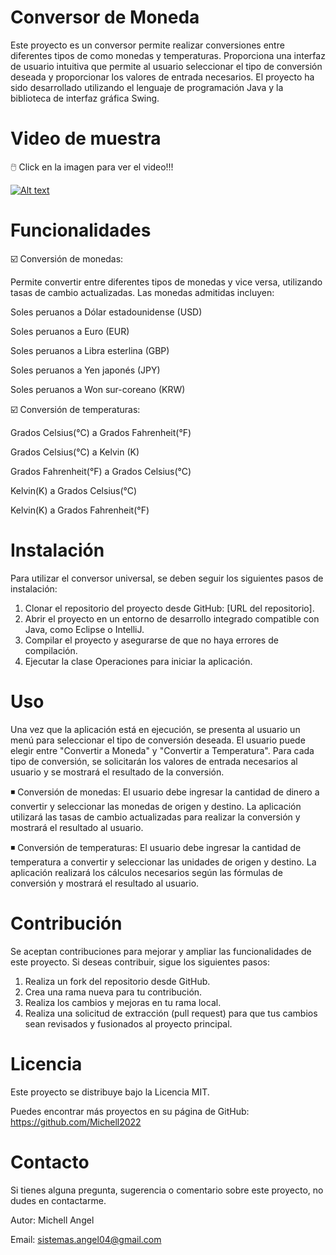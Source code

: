 # Conversor de Moneda

Este proyecto es un conversor permite realizar conversiones entre diferentes tipos de como monedas y temperaturas. Proporciona una interfaz de usuario intuitiva que permite al usuario seleccionar el tipo de conversión deseada y proporcionar los valores de entrada necesarios. El proyecto ha sido desarrollado utilizando el lenguaje de programación Java y la biblioteca de interfaz gráfica Swing.

# Video de muestra

🖱️ Click en la imagen para ver el video!!!

[![Alt text](https://img.youtube.com/vi/hCaVNZxKCuM/0.jpg)](https://www.youtube.com/watch?v=hCaVNZxKCuM{:target="_blank"})

# Funcionalidades

☑️ Conversión de monedas:

Permite convertir entre diferentes tipos de monedas y vice versa, utilizando tasas de cambio actualizadas. Las monedas admitidas incluyen: 

Soles peruanos  a  Dólar estadounidense (USD)

Soles peruanos  a  Euro (EUR)

Soles peruanos  a  Libra esterlina (GBP)

Soles peruanos  a  Yen japonés (JPY)

Soles peruanos  a  Won sur-coreano (KRW)

☑️ Conversión de temperaturas:

Grados Celsius(°C)  a  Grados Fahrenheit(°F)

Grados Celsius(°C)  a  Kelvin (K)

Grados Fahrenheit(°F)  a  Grados Celsius(°C)

Kelvin(K)  a  Grados Celsius(°C) 

Kelvin(K)  a  Grados Fahrenheit(°F)

# Instalación

Para utilizar el conversor universal, se deben seguir los siguientes pasos de instalación:
1.  Clonar el repositorio del proyecto desde GitHub: [URL del repositorio].
2.  Abrir el proyecto en un entorno de desarrollo integrado compatible con Java, como Eclipse o IntelliJ.
3.  Compilar el proyecto y asegurarse de que no haya errores de compilación.
4.  Ejecutar la clase Operaciones para iniciar la aplicación.

# Uso

Una vez que la aplicación está en ejecución, se presenta al usuario un menú para seleccionar el tipo de conversión deseada. El usuario puede elegir entre "Convertir a Moneda" y "Convertir a Temperatura". Para cada tipo de conversión, se solicitarán los valores de entrada necesarios al usuario y se mostrará el resultado de la conversión.

◾  Conversión de monedas: El usuario debe ingresar la cantidad de dinero a convertir y seleccionar las monedas de origen y destino. La aplicación utilizará las tasas de cambio actualizadas para realizar la conversión y mostrará el resultado al usuario.

◾  Conversión de temperaturas: El usuario debe ingresar la cantidad de temperatura a convertir y seleccionar las unidades de origen y destino. La aplicación realizará los cálculos necesarios según las fórmulas de conversión y mostrará el resultado al usuario.

# Contribución

Se aceptan contribuciones para mejorar y ampliar las funcionalidades de este proyecto. Si deseas contribuir, sigue los siguientes pasos:
1.  Realiza un fork del repositorio desde GitHub.
2.  Crea una rama nueva para tu contribución.
3.  Realiza los cambios y mejoras en tu rama local.
4.  Realiza una solicitud de extracción (pull request) para que tus cambios sean revisados y fusionados al proyecto principal.

# Licencia

Este proyecto se distribuye bajo la Licencia MIT.

Puedes encontrar más proyectos en su página de GitHub: https://github.com/Michell2022

# Contacto

Si tienes alguna pregunta, sugerencia o comentario sobre este proyecto, no dudes en contactarme.

Autor: Michell Angel

Email: sistemas.angel04@gmail.com

